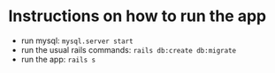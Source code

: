 # Instructions on how to run the app
- run mysql: `mysql.server start`
- run the usual rails commands: `rails db:create db:migrate`
- run the app: `rails s`
